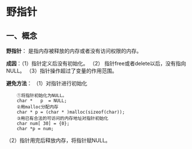 # 野指针

## 一、概念
**野指针**： 是指内存被释放的内存或者没有访问权限的内存。

**成因**：（1）指针定义后没有初始化。
          （2） 指针free或者delete以后，没有指向NULL。
          （3）指针操作超过了变量的作用范围。

**避免方法**：
（1）对指针进行初始化 

        ①将指针初始化为NULL。
        char *   p  = NULL;
        ②用malloc分配内存
        char * p = (char * )malloc(sizeof(char));
        ③用已有合法的可访问的内存地址对指针初始化
        char num[ 30] = {0};
        char *p = num;

（2）指针用完后释放内存，将指针赋NULL。

